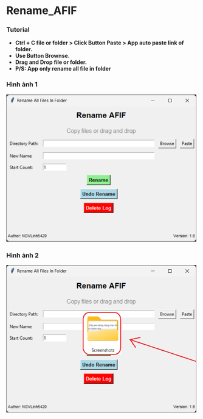 # Rename_AFIF
### Tutorial
* **Ctrl + C file or folder > Click Button Paste > App auto paste link of folder.**
* **Use Button Brownse.**
* **Drag and Drop file or folder.**
* **P/S: App only rename all file in folder**

  
### Hình ảnh 1
<img src="https://github.com/Linhvng5420/Python_Toolbox/blob/main/ScreenShot/Rename_AFIF%201.png" alt="Example 1" width="500">

### Hình ảnh 2
<img src="https://github.com/Linhvng5420/Python_Toolbox/blob/main/ScreenShot/Rename_AFIF%202.png" alt="Example 1" width="500">
